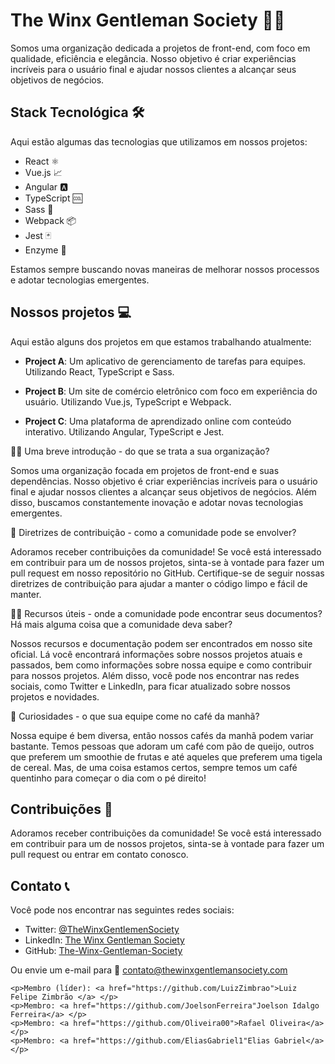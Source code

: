 <div>
    <h1>The Winx Gentleman Society 🎩💼</h1>
    <p>Somos uma organização dedicada a projetos de front-end, com foco em qualidade, eficiência e elegância. Nosso
        objetivo é criar experiências incríveis para o usuário final e ajudar nossos clientes a alcançar seus objetivos
        de negócios.</p>
    <h2>Stack Tecnológica 🛠️</h2>
    <p>Aqui estão algumas das tecnologias que utilizamos em nossos projetos:</p>
    <ul>
        <li>React ⚛️</li>
        <li>Vue.js 📈</li>
        <li>Angular 🅰️</li>
        <li>TypeScript 🆒</li>
        <li>Sass 💄</li>
        <li>Webpack 📦</li>
        <li>Jest 🃏</li>
        <li>Enzyme 🧪</li>
    </ul>
    <p>Estamos sempre buscando novas maneiras de melhorar nossos processos e adotar tecnologias emergentes.</p>
    <h2>Nossos projetos 💻</h2>
    <p>Aqui estão alguns dos projetos em que estamos trabalhando atualmente:</p>
    <ul>
        <li>
            <p><strong>Project A</strong>: Um aplicativo de gerenciamento de tarefas para equipes. Utilizando React,
                TypeScript e Sass.</p>
        </li>
        <li>
            <p><strong>Project B</strong>: Um site de comércio eletrônico com foco em experiência do usuário. Utilizando
                Vue.js, TypeScript e Webpack.</p>
        </li>
        <li>
            <p><strong>Project C</strong>: Uma plataforma de aprendizado online com conteúdo interativo. Utilizando
                Angular, TypeScript e Jest.</p>
        </li>
    </ul>
    <p>🙋‍♀️ Uma breve introdução - do que se trata a sua organização?</p>
    <p>Somos uma organização focada em projetos de front-end e suas dependências. Nosso objetivo é criar experiências
        incríveis para o usuário final e ajudar nossos clientes a alcançar seus objetivos de negócios. Além disso,
        buscamos constantemente inovação e adotar novas tecnologias emergentes.</p>
    <p>🌈 Diretrizes de contribuição - como a comunidade pode se envolver?</p>
    <p>Adoramos receber contribuições da comunidade! Se você está interessado em contribuir para um de nossos projetos,
        sinta-se à vontade para fazer um pull request em nosso repositório no GitHub. Certifique-se de seguir nossas
        diretrizes de contribuição para ajudar a manter o código limpo e fácil de manter.</p>
    <p>👩‍💻 Recursos úteis - onde a comunidade pode encontrar seus documentos? Há mais alguma coisa que a comunidade deva saber?</p>
    <p>Nossos recursos e documentação podem ser encontrados em nosso site oficial. Lá você encontrará informações sobre
        nossos projetos atuais e passados, bem como informações sobre nossa equipe e como contribuir para nossos
        projetos. Além disso, você pode nos encontrar nas redes sociais, como Twitter e LinkedIn, para ficar atualizado
        sobre nossos projetos e novidades.</p>
    <p>🍿 Curiosidades - o que sua equipe come no café da manhã?</p>
    <p>Nossa equipe é bem diversa, então nossos cafés da manhã podem variar bastante. Temos pessoas que adoram um café
        com pão de queijo, outros que preferem um smoothie de frutas e até aqueles que preferem uma tigela de cereal.
        Mas, de uma coisa estamos certos, sempre temos um café quentinho para começar o dia com o pé direito!</p>
    <h2>Contribuições 🤝</h2>
    <p>Adoramos receber contribuições da comunidade! Se você está interessado em contribuir para um de nossos projetos,
        sinta-se à vontade para fazer um pull request ou entrar em contato conosco.</p>
    <h2>Contato 📞</h2>
    <p>Você pode nos encontrar nas seguintes redes sociais:</p>
    <ul>
        <li>Twitter: <a href="https://twitter.com/TheWinxGentlemenSociety" target="_new">@TheWinxGentlemenSociety</a>
        </li>
        <li>LinkedIn: <a href="https://www.linkedin.com/company/the-winx-gentleman-society/" target="_new">The Winx
                Gentleman Society</a></li>
        <li>GitHub: <a href="https://github.com/The-Winx-Gentleman-Society" target="_new">The-Winx-Gentleman-Society</a>
        </li>
    </ul>
    <p>Ou envie um e-mail para 📧 <a href="mailto:contato@thewinxgentlemansociety.com"
            target="_new">contato@thewinxgentlemansociety.com</a></p>

    <p>Membro (líder): <a href="https://github.com/LuizZimbrao">Luiz Felipe Zimbrão </a> </p>
    <p>Membro: <a href="https://github.com/JoelsonFerreira"Joelson Idalgo Ferreira</a> </p>
    <p>Membro: <a href="https://github.com/Oliveira00">Rafael Oliveira</a> </p>
    <p>Membro: <a href="https://github.com/EliasGabriel1"Elias Gabriel</a> </p>
</div>
